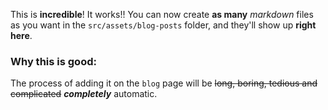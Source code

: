 This is **incredible**! It works!!
You can now create **as many** _markdown_ files as you want in the `src/assets/blog-posts` folder, and they'll show up **right here**.

### Why this is good:
The process of adding it on the `blog` page will be ~~long, boring, tedious and complicated~~ **_completely_** automatic.

